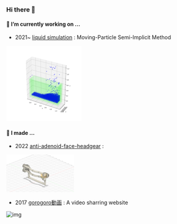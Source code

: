 ### Hi there 👋

#### 🔭 I’m currently working on ...

- 2021~ [liquid simulation](https://github.com/lzpel/liquid-simulation) : Moving-Particle Semi-Implicit Method 

<img src="https://github.com/lzpel/liquid-simulation/blob/master/1127_cmps/main_bucket_154s.output00021.prof.png" width="auto" height="200">

#### 🌱 I made ... 

- 2022 [anti-adenoid-face-headgear](https://github.com/lzpel/anti-adenoid-face-headgear) : 

<img src="https://github.com/lzpel/anti-adenoid-face-headgear/raw/main/anti-adenoid-face-headgear.png" width="auto" height="100">

- 2017 [gorogoro動画](https://github.com/lzpel/gorovideo) : A video sharring website

![img](https://user-images.githubusercontent.com/18492524/99069407-a4f81580-25f1-11eb-9bbe-3ec7037fe937.gif)
